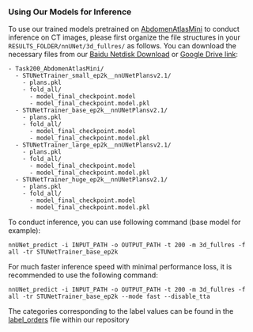 ### Using Our Models for Inference
To use our trained models pretrained on [AbdomenAtlasMini](https://github.com/MrGiovanni/AbdomenAtlas) to conduct inference on CT images, please first organize the file structures in your `RESULTS_FOLDER/nnUNet/3d_fullres/` as follows. You can download the necessary files from our [Baidu Netdisk Download](https://pan.baidu.com/s/13-DG4Opn3IrxLehTRrs7sg?pwd=2t75) or [Google Drive link](https://drive.google.com/drive/folders/1mt5suOG9RkVg4lV85_RMnJ5dZTm_tRo2?usp=sharing):
```
- Task200_AbdomenAtlasMini/
  - STUNetTrainer_small_ep2k__nnUNetPlansv2.1/
    - plans.pkl
    - fold_all/
      - model_final_checkpoint.model
      - model_final_checkpoint.model.pkl
  - STUNetTrainer_base_ep2k__nnUNetPlansv2.1/
    - plans.pkl
    - fold_all/
      - model_final_checkpoint.model
      - model_final_checkpoint.model.pkl
  - STUNetTrainer_large_ep2k__nnUNetPlansv2.1/
    - plans.pkl
    - fold_all/
      - model_final_checkpoint.model
      - model_final_checkpoint.model.pkl
  - STUNetTrainer_huge_ep2k__nnUNetPlansv2.1/
    - plans.pkl
    - fold_all/
      - model_final_checkpoint.model
      - model_final_checkpoint.model.pkl
```
To conduct inference, you can use following command (base model for example):
```
nnUNet_predict -i INPUT_PATH -o OUTPUT_PATH -t 200 -m 3d_fullres -f all -tr STUNetTrainer_base_ep2k
```
For much faster inference speed with minimal performance loss, it is recommended to use the following command:
```
nnUNet_predict -i INPUT_PATH -o OUTPUT_PATH -t 200 -m 3d_fullres -f all -tr STUNetTrainer_base_ep2k --mode fast --disable_tta
```

The categories corresponding to the label values can be found in the [label_orders](label_orders.json) file within our repository